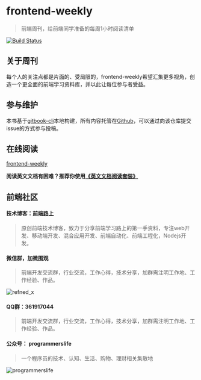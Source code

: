 # frontend-weekly

> 前端周刊，给前端同学准备的每周1小时阅读清单

[![Build Status](https://www.travis-ci.org/tower1229/frontend-weekly.svg?branch=master)](https://www.travis-ci.org/tower1229/frontend-weekly)

## 关于周刊

每个人的关注点都是片面的、受局限的，frontend-weekly希望汇集更多视角，创造一个更全面的前端学习资料库，并以此让每位参与者受益。

## 参与维护

本书基于[gitbook-cli](https://help.gitbook.com/)本地构建，所有内容托管在[Github](https://github.com/tower1229/frontend-weekly)，可以通过向该仓库提交issue的方式参与投稿。

## 在线阅读

[frontend-weekly](https://frontend-weekly.com/)

**阅读英文文档有困难？推荐你使用[《英文文档阅读套装》](/tools.html)**

## 前端社区

#### 技术博客：[前端路上](https://refined-x.com/)

> 原创前端技术博客，致力于分享前端学习路上的第一手资料，专注web开发、移动端开发、混合应用开发、前端自动化、前端工程化，Nodejs开发。

#### 微信群，加微围观

> 前端开发交流群，行业交流，工作心得，技术分享，加群需注明工作地、工作经验、作品。

![refned_x](../img/a/refined-x.jpg)

#### QQ群：361917044

> 前端开发交流群，行业交流，工作心得，技术分享，加群需注明工作地、工作经验、作品。

#### 公众号： programmerslife

> 一个程序员的技术、认知、生活、购物、理财相关集散地

![programmerslife](https://refined-x.com/asset/wechat.jpg)
